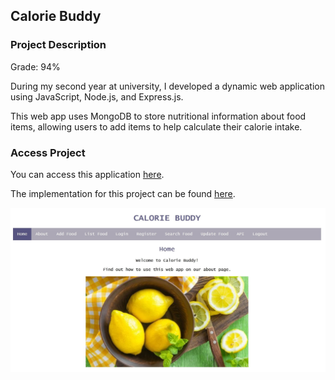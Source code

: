 ## Calorie Buddy 

### Project Description 

Grade: 94% 

During my second year at university, I developed a dynamic web application using JavaScript, Node.js, and Express.js.

This web app uses MongoDB to store nutritional information about food items, allowing users to add items to help calculate their calorie intake.  

### Access Project

You can access this application [here](http://doc.gold.ac.uk/usr/343/).

The implementation for this project can be found [here](https://github.com/ysmnpksy/calorieBuddy).

<img src="images/calorieBuddy-coverImage.jpg"/>
